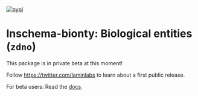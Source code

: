 [![pypi](https://img.shields.io/pypi/v/lnschema_bionty?color=%2334D058&label=pypi%20package)](https://pypi.org/project/lnschema_bionty)

# lnschema-bionty: Biological entities (`zdno`)

This package is in private beta at this moment!

Follow https://twitter.com/laminlabs to learn about a first public release.

For beta users: Read the [docs](https://lamin.ai/docs/lnschema-biology).
